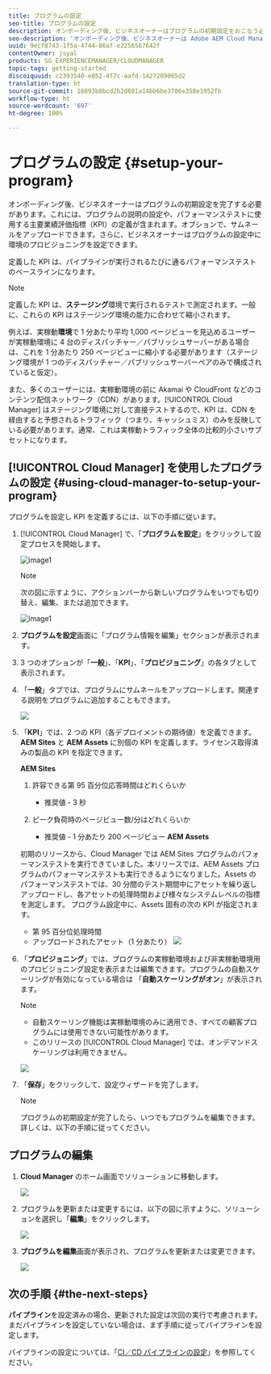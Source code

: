 ```yaml
---
title: プログラムの設定
seo-title: プログラムの設定
description: オンボーディング後、ビジネスオーナーはプログラムの初期設定をおこなう必要があります。
seo-description: 'オンボーディング後、ビジネスオーナーは Adobe AEM Cloud Manager の初期設定をおこなう必要があります。これには、プログラムの説明の設定や、パフォーマンステストに使用する KPI の定義が含まれます。 '
uuid: 9ecf8743-1f5a-4744-86af-e2256567642f
contentOwner: jsyal
products: SG_EXPERIENCEMANAGER/CLOUDMANAGER
topic-tags: getting-started
discoiquuid: c2393540-e852-4f7c-aafd-1427209065d2
translation-type: ht
source-git-commit: 16893b8bcd2b2d681a14bb6be3786e358e1952fb
workflow-type: ht
source-wordcount: '697'
ht-degree: 100%

---
```



# プログラムの設定 {#setup-your-program}

オンボーディング後、ビジネスオーナーはプログラムの初期設定を完了する必要があります。これには、プログラムの説明の設定や、パフォーマンステストに使用する主要業績評価指標（KPI）の定義が含まれます。オプションで、サムネールをアップロードできます。さらに、ビジネスオーナーはプログラムの設定中に環境のプロビジョニングを設定できます。

定義した KPI は、パイプラインが実行されるたびに通るパフォーマンステストのベースラインになります。

>[!NOTE]
>
>定義した KPI は、**ステージング**&#x200B;環境で実行されるテストで測定されます。一般に、これらの KPI はステージング環境の能力に合わせて縮小されます。
>
>例えば、実稼動&#x200B;**環境**&#x200B;で 1 分あたり平均 1,000 ページビューを見込めるユーザーが実稼動環境に 4 台のディスパッチャー／パブリッシュサーバーがある場合は、これを 1 分あたり 250 ページビューに縮小する必要があります（ステージング環境が 1 つのディスパッチャー／パブリッシュサーバーペアのみで構成されていると仮定）。
>
>また、多くのユーザーには、実稼動環境の前に Akamai や CloudFront などのコンテンツ配信ネットワーク（CDN）があります。[!UICONTROL Cloud Manager] はステージング環境に対して直接テストするので、KPI は、CDN を経由すると予想されるトラフィック（つまり、キャッシュミス）のみを反映している必要があります。通常、これは実稼動トラフィック全体の比較的小さいサブセットになります。

## [!UICONTROL Cloud Manager] を使用したプログラムの設定 {#using-cloud-manager-to-setup-your-program}

プログラムを設定し KPI を定義するには、以下の手順に従います。

1. [!UICONTROL Cloud Manager] で、「**プログラムを設定**」をクリックして設定プロセスを開始します。

   ![image1](assets/set-up-program/setup1.png)

   >[!NOTE]
   > 次の図に示すように、アクションバーから新しいプログラムをいつでも切り替え、編集、または追加できます。

   ![image1](assets/set-up-program/setup2.png)


1. **プログラムを設定**&#x200B;画面に「プログラム情報を編集」セクションが表示されます。

1. 3 つのオプションが「**一般**」、「**KPI**」、「**プロビジョニング**」の各タブとして表示されます。

1. 「**一般**」タブでは、プログラムにサムネールをアップロードします。関連する説明をプログラムに追加することもできます。

   ![](assets/Setup_Program-General.png)

1. 「**KPI**」では、2 つの KPI（各デプロイメントの期待値）を定義できます。**AEM Sites** と **AEM Assets** に別個の KPI を定義します。ライセンス取得済みの製品の KPI を指定できます。

   **AEM Sites**

   1. 許容できる第 95 百分位応答時間はどれくらいか

      * 推奨値 - 3 秒
   1. ピーク負荷時のページビュー数/分はどれくらいか

      * 推奨値 - 1 分あたり 200 ページビュー
   **AEM Assets**

   初期のリリースから、Cloud Manager では AEM Sites プログラムのパフォーマンステストを実行できていました。本リリースでは、AEM Assets プログラムのパフォーマンステストも実行できるようになりました。Assets のパフォーマンステストでは、30 分間のテスト期間中にアセットを繰り返しアップロードし、各アセットの処理時間および様々なシステムレベルの指標を測定します。
プログラム設定中に、Assets 固有の次の KPI が指定されます。

   * 第 95 百分位処理時間
   * アップロードされたアセット（1 分あたり）
   ![](assets/Setup_Program-KPIs.png)

1. 「**プロビジョニング**」では、プログラムの実稼動環境および非実稼動環境用のプロビジョニング設定を表示または編集できます。プログラムの自動スケーリングが有効になっている場合は 「**自動スケーリングがオン**」が表示されます。

   >[!NOTE]
   >
   >* 自動スケーリング機能は実稼動環境のみに適用でき、すべての顧客プログラムには使用できない可能性があります。
   >* このリリースの [!UICONTROL Cloud Manager] では、オンデマンドスケーリングは利用できません。


   ![](assets/Setup_Program-Provisioning.png)

1. 「**保存**」をクリックして、設定ウィザードを完了します。

   >[!NOTE]
   >
   >プログラムの初期設定が完了したら、いつでもプログラムを編集できます。詳しくは、以下の手順に従ってください。

## プログラムの編集

1. **Cloud Manager** のホーム画面でソリューションに移動します。

   ![](assets/SetUpProgram5.png)

1. プログラムを更新または変更するには、以下の図に示すように、ソリューションを選択し「**編集**」をクリックします。

   ![](assets/SetUpProgram6.png)

1. **プログラムを編集**&#x200B;画面が表示され、プログラムを更新または変更できます。

   ![](assets/Editing_Program-screen3.png)

## 次の手順 {#the-next-steps}

**パイプライン**&#x200B;を設定済みの場合、更新された設定は次回の実行で考慮されます。まだパイプラインを設定していない場合は、まず手順に従ってパイプラインを設定します。

パイプラインの設定については、「[CI／CD パイプラインの設定](https://helpx.adobe.com/jp/experience-manager/cloud-manager/using/configuring-pipeline.html)」を参照してください。

